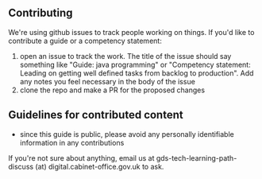 ## Contributing

We're using github issues to track people working on things. If you'd like to
contribute a guide or a competency statement:

1. open an issue to track the work. The title of the issue should say something like "Guide: java programming" or "Competency statement: Leading on getting well defined tasks from backlog to production". Add any notes you feel necessary in the body of the issue
2. clone the repo and make a PR for the proposed changes

## Guidelines for contributed content

* since this guide is public, please avoid any personally identifiable information in any contributions

If you're not sure about anything, email us at gds-tech-learning-path-discuss (at) digital.cabinet-office.gov.uk to ask.
